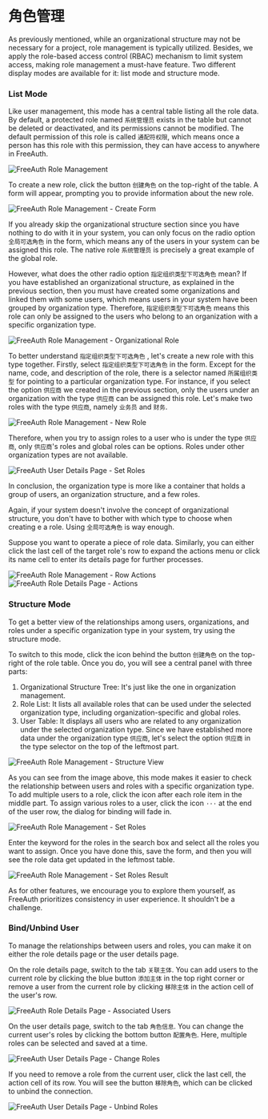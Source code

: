 # 角色管理

As previously mentioned, while an organizational structure may not be necessary for a project, role management is typically utilized. Besides, we apply the role-based access control (RBAC) mechanism to limit system access, making role management a must-have feature. Two different display modes are available for it: list mode and structure mode.

### List Mode

Like user management, this mode has a central table listing all the role data. By default, a protected role named `系统管理员` exists in the table but cannot be deleted or deactivated, and its permissions cannot be modified. The default permission of this role is called `通配符权限`, which means once a person has this role with this permission, they can have access to anywhere in FreeAuth.

![FreeAuth Role Management](/assets/manual/role-management.png)

To create a new role, click the button `创建角色` on the top-right of the table. A form will appear, prompting you to provide information about the new role.

![FreeAuth Role Management - Create Form](/assets/manual/role-management-create.png)

If you already skip the organizational structure section since you have nothing to do with it in your system, you can only focus on the radio option `全局可选角色` in the form, which means any of the users in your system can be assigned this role. The native role `系统管理员` is precisely a great example of the global role.

However, what does the other radio option `指定组织类型下可选角色` mean? If you have established an organizational structure, as explained in the previous section, then you must have created some organizations and linked them with some users, which means users in your system have been grouped by organization type. Therefore, `指定组织类型下可选角色` means this role can only be assigned to the users who belong to an organization with a specific organization type.

![FreeAuth Role Management - Organizational Role](/assets/manual/role-management-organizational.png)

To better understand `指定组织类型下可选角色` , let's create a new role with this type together. Firstly, select `指定组织类型下可选角色` in the form. Except for the name, code, and description of the role, there is a selector named `所属组织类型` for pointing to a particular organization type. For instance, if you select the option `供应商` we created in the previous section, only the users under an organization with the type `供应商` can be assigned this role. Let's make two roles with the type `供应商`, namely `业务员` and `财务`.

![FreeAuth Role Management - New Role](/assets/manual/role-management-create-result.png)

Therefore, when you try to assign roles to a user who is under the type `供应商`, only `供应商`'s roles and global roles can be options. Roles under other organization types are not available.

![FreeAuth User Details Page - Set Roles](/assets/manual/user-details-set-roles.png)

In conclusion, the organization type is more like a container that holds a group of users, an  organization structure, and a few roles.

Again, if your system doesn't involve the concept of organizational structure, you don't have to bother with which type to choose when creating e a role.  Using `全局可选角色` is way enough.

Suppose you want to operate a piece of role data. Similarly, you can either click the last cell of the target role's row to expand the actions menu or click its name cell to enter its details page for further processes.

![FreeAuth Role Management - Row Actions](/assets/manual/role-management-row-actions.png)
![FreeAuth Role Details Page - Actions](/assets/manual/role-details-actions.png)

### Structure Mode

To get a better view of the relationships among users, organizations, and roles under a specific organization type in your system, try using the structure mode.

To switch to this mode, click the icon behind the button `创建角色` on the top-right of the role table. Once you do, you will see a central panel with three parts:

1. Organizational Structure Tree: It's just like the one in organization management.
2. Role List: It lists all available roles that can be used under the selected organization type, including organization-specific and global roles.
3. User Table: It displays all users who are related to any organization under the selected organization type.
Since we have established more data under the organization type `供应商`, let's select the option `供应商` in the type selector on the top of the leftmost part.

![FreeAuth Role Management - Structure View](/assets/manual/role-management-structure-view.png)

As you can see from the image above, this mode makes it easier to check the relationship between users and roles with a specific organization type. To add multiple users to a role, click the icon after each role item in the middle part. To assign various roles to a user, click the icon `···` at the end of the user row, the dialog for binding will fade in.

![FreeAuth Role Management - Set Roles](/assets/manual/role-management-set-roles.png)

Enter the keyword for the roles in the search box and select all the roles you want to assign. Once you have done this, save the form, and then you will see the role data get updated in the leftmost table.

![FreeAuth Role Management - Set Roles Result](/assets/manual/role-management-set-roles-result.png)

As for other features, we encourage you to explore them yourself, as FreeAuth prioritizes consistency in user experience. It shouldn't be a challenge. 

### Bind/Unbind User

To manage the relationships between users and roles, you can make it on either the role details page or the user details page.

On the role details page, switch to the tab `关联主体`. You can add users to the current role by clicking the blue button `添加主体` in the top right corner or remove a user from the current role by clicking `移除主体` in the action cell of the user's row.

![FreeAuth Role Details Page - Associated Users](/assets/manual/role-details-associated-users.png)

On the user details page, switch to the tab `角色信息`. You can change the current user's roles by clicking the bottom button `配置角色`. Here, multiple roles can be selected and saved at a time.

![FreeAuth User Details Page - Change Roles](/assets/manual/user-details-change-roles.png)

If you need to remove a role from the current user, click the last cell, the action cell of its row. You will see the button `移除角色`, which can be clicked to unbind the connection.

![FreeAuth User Details Page - Unbind Roles](/assets/manual/user-details-unbind-roles.png)
